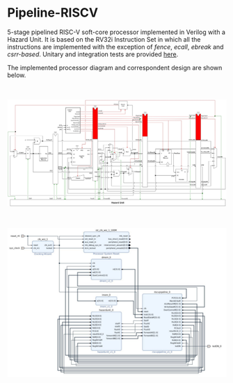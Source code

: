 # Pipeline-RISCV

5-stage pipelined RISC-V soft-core processor implemented in Verilog with a Hazard Unit. It is based on the RV32i Instruction Set in which all the instructions are implemented with the exception of _fence_, _ecall_, _ebreak_ and _csrr-based_. Unitary and integration tests are provided [here](https://github.com/joscarvalho/Pipeline-RISCV/tree/main/instructions_tests).


The implemented processor diagram and correspondent design are shown below.

<p align="center">
    <b> </b><br>
    <br>
    <img width="800" src="https://github.com/joscarvalho/Pipeline-RISCV/blob/main/Img/Pipeline%20Diagram.jpg?raw=true" alt="RISC-V Soft-core Processor Structure Diagram"/>
</p>

<p align="center">
    <b> </b><br>
    <br>
    <img width="700" src="https://github.com/joscarvalho/Pipeline-RISCV/blob/main/Img/Pipeline%20Design.png?raw=true" alt="RISC-V Soft-core Processor Design"/>
</p>

